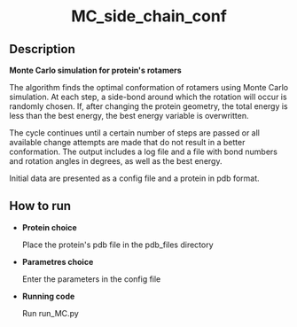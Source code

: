 <h1 align="center">MC_side_chain_conf</h1>
<h2 align="center">

## Description
  
**Monte Carlo simulation for protein's rotamers**
  
  The algorithm finds the optimal conformation of rotamers using Monte Carlo simulation. At each step, a side-bond around which the rotation will occur is randomly chosen. If, after changing the protein geometry, the total energy is less than the best energy, the best energy variable is overwritten.
  
  The cycle continues until a certain number of steps are passed or all available change attempts are made that do not result in a better conformation.
The output includes a log file and a file with bond numbers and rotation angles in degrees, as well as the best energy.
  
  Initial data are presented as a config file and a protein in pdb format. 

## How to run
  - **Protein choice** 
  
    Place the protein's pdb file in the pdb_files directory
  - **Parametres choice**
    
    Enter the parameters in the config file
  - **Running code**
  
    Run run_MC.py
  
